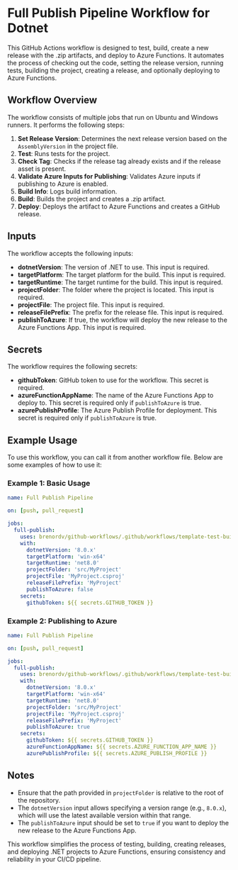 ﻿# Full Publish Pipeline Workflow for Dotnet

This GitHub Actions workflow is designed to test, build, create a new release with the .zip artifacts, and deploy to
Azure Functions. It automates the process of checking out the code, setting the release version, running tests, 
building the project, creating a release, and optionally deploying to Azure Functions.

## Workflow Overview

The workflow consists of multiple jobs that run on Ubuntu and Windows runners. It performs the following steps:

1. **Set Release Version**: Determines the next release version based on the `AssemblyVersion` in the project file.
2. **Test**: Runs tests for the project.
3. **Check Tag**: Checks if the release tag already exists and if the release asset is present.
4. **Validate Azure Inputs for Publishing**: Validates Azure inputs if publishing to Azure is enabled.
5. **Build Info**: Logs build information.
6. **Build**: Builds the project and creates a .zip artifact.
7. **Deploy**: Deploys the artifact to Azure Functions and creates a GitHub release.

## Inputs

The workflow accepts the following inputs:

- **dotnetVersion**: The version of .NET to use. This input is required.
- **targetPlatform**: The target platform for the build. This input is required.
- **targetRuntime**: The target runtime for the build. This input is required.
- **projectFolder**: The folder where the project is located. This input is required.
- **projectFile**: The project file. This input is required.
- **releaseFilePrefix**: The prefix for the release file. This input is required.
- **publishToAzure**: If true, the workflow will deploy the new release to the Azure Functions App. This input is required.

## Secrets

The workflow requires the following secrets:

- **githubToken**: GitHub token to use for the workflow. This secret is required.
- **azureFunctionAppName**: The name of the Azure Functions App to deploy to. This secret is required only 
if `publishToAzure` is true.
- **azurePublishProfile**: The Azure Publish Profile for deployment. This secret is required only 
if `publishToAzure` is true.

## Example Usage

To use this workflow, you can call it from another workflow file. Below are some examples of how to use it:

### Example 1: Basic Usage

```yaml
name: Full Publish Pipeline

on: [push, pull_request]

jobs:
  full-publish:
    uses: brenordv/github-workflows/.github/workflows/template-test-build-and-publish-to-azure.yml@v1
    with:
      dotnetVersion: '8.0.x'
      targetPlatform: 'win-x64'
      targetRuntime: 'net8.0'
      projectFolder: 'src/MyProject'
      projectFile: 'MyProject.csproj'
      releaseFilePrefix: 'MyProject'
      publishToAzure: false
    secrets:
      githubToken: ${{ secrets.GITHUB_TOKEN }}
```

### Example 2: Publishing to Azure

```yaml
name: Full Publish Pipeline

on: [push, pull_request]

jobs:
  full-publish:
    uses: brenordv/github-workflows/.github/workflows/template-test-build-and-publish-to-azure.yml@v1
    with:
      dotnetVersion: '8.0.x'
      targetPlatform: 'win-x64'
      targetRuntime: 'net8.0'
      projectFolder: 'src/MyProject'
      projectFile: 'MyProject.csproj'
      releaseFilePrefix: 'MyProject'
      publishToAzure: true
    secrets:
      githubToken: ${{ secrets.GITHUB_TOKEN }}
      azureFunctionAppName: ${{ secrets.AZURE_FUNCTION_APP_NAME }}
      azurePublishProfile: ${{ secrets.AZURE_PUBLISH_PROFILE }}
```

## Notes

- Ensure that the path provided in `projectFolder` is relative to the root of the repository.
- The `dotnetVersion` input allows specifying a version range (e.g., `8.0.x`), which will use the latest available version within that range.
- The `publishToAzure` input should be set to `true` if you want to deploy the new release to the Azure Functions App.

This workflow simplifies the process of testing, building, creating releases, and deploying .NET projects to 
Azure Functions, ensuring consistency and reliability in your CI/CD pipeline.